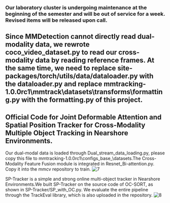 ### Our laboratory cluster is undergoing maintenance at the beginning of the semester and will be out of service for a week. Revised items will be released upon call.
## Since MMDetection cannot directly read dual-modality data, we rewrote coco_video_dataset.py to read our cross-modality data by reading reference frames. At the same time, we need to replace site-packages/torch/utils/data/dataloader.py with the dataloader.py and replace mmtracking-1.0.0rc1\mmtrack\datasets\transforms\formatting.py with the formatting.py of this project.

## Official Code for Joint Deformable Attention and Spatial Position Tracker for Cross-Modality Multiple Object Tracking in Nearshore Environments.
Our dual-modal data is loaded through Dual_stream_data_loading.py, please copy this file to mmtracking-1.0.0rc1\configs\_base_\datasets.The Cross-Modality Feature Fusion module is integrated in Resnet_Bi-attention.py. Copy it into the mmcv repository to train.
![7](https://user-images.githubusercontent.com/88175740/234747830-ceecfb79-9a57-4b5a-8339-41b87c4c7c8f.jpg)

SP-Tracker is a simple and strong online multi-object tracker in Nearshore Environments.We built SP-Tracker on the source code of OC-SORT, as shown in SP-Tracker/SP_with_OC.py. We evaluate the entire pipeline through the TrackEval library, which is also uploaded in the repository.
![8](https://user-images.githubusercontent.com/88175740/234749270-b635c012-e6e0-4923-b46a-bc983521b90a.jpg)

